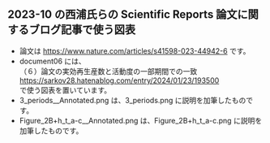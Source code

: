 ## 2023-10 の西浦氏らの Scientific Reports 論文に関するブログ記事で使う図表
- 論文は https://www.nature.com/articles/s41598-023-44942-6 です。
- document06 には、<br>
（６）論文の実効再生産数と活動度の一部期間での一致<br>
https://sarkov28.hatenablog.com/entry/2024/01/23/193500<br>
で使う図表を置いています。
- 3_periods__Annotated.png は、3_periods.png に説明を加筆したものです。
- Figure_2B+h_t_a-c__Annotated.png は、Figure_2B+h_t_a-c.png に説明を加筆したものです。


